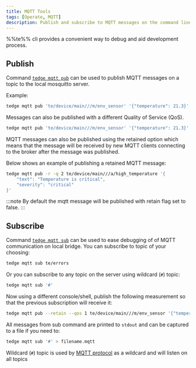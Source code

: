 ```yaml
---
title: MQTT Tools
tags: [Operate, MQTT]
description: Publish and subscribe to MQTT messages on the command line
---
```


%%te%% cli provides a convenient way to debug and aid development process.

## Publish

Command [`tedge mqtt pub`](../../references/cli/tedge-mqtt.md) can be used to publish MQTT messages on a topic to the local mosquitto server.

Example:

```sh te2mqtt formats=v1
tedge mqtt pub 'te/device/main///m/env_sensor' '{"temperature": 21.3}'
```

Messages can also be published with a different Quality of Service (QoS).

```sh te2mqtt formats=v1
tedge mqtt pub 'te/device/main///m/env_sensor' '{"temperature": 21.3}' --qos 2
```

MQTT messages can also be published using the retained option which means that the message will be received by new MQTT clients connecting to the broker after the message was published.

Below shows an example of publishing a retained MQTT message:

```sh te2mqtt formats=v1
tedge mqtt pub -r -q 2 te/device/main///a/high_temperature '{
    "text": "Temperature is critical",
    "severity": "critical"
}'
```

:::note
By default the mqtt message will be published with retain flag set to false.
:::


## Subscribe

Command [`tedge mqtt sub`](../../references/cli/tedge-mqtt.md) can be used to ease debugging of of MQTT communication on local bridge. You can subscribe to topic of your choosing:

```sh te2mqtt formats=v1
tedge mqtt sub te/errors
```

Or you can subscribe to any topic on the server using wildcard (`#`) topic:

```sh te2mqtt formats=v1
tedge mqtt sub '#'
```

Now using a different console/shell, publish the following measurement so that the previous subscription will receive it:

```sh te2mqtt formats=v1
tedge mqtt pub --retain --qos 1 te/device/main///m/env_sensor '{"temperature": 21.3}'
```

All messages from sub command are printed to `stdout` and can be captured to a file if you need to:

```sh te2mqtt formats=v1
tedge mqtt sub '#' > filename.mqtt
```

Wildcard (`#`) topic is used by [MQTT protocol](https://docs.oasis-open.org/mqtt/mqtt/v5.0/os/mqtt-v5.0-os.html#_Toc3901242) as a wildcard and will listen on all topics
